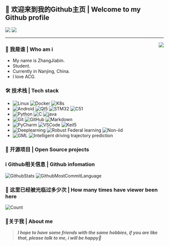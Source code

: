 ## 👋 欢迎来到我的Github主页 | Welcome to my Github profile

![](https://img.shields.io/github/followers/yolumia?style=social)
![](https://img.shields.io/github/stars/yolumia?style=social)

---
<img align="right" src="https://cdn.jsdelivr.net/gh/mouyase/mouyase@master/image/cover.jpg" />

### 🥰 我是谁 | Who am i

- My name is ZhangJiabin.
- Student.
- Currently in Nanjing, China.
- I love ACG.

### 🛠 技术栈 | Tech stack

- ![Linux](https://img.shields.io/badge/Linux-333333?style=flat&logo=Linux&logoColor=FCC624)
![Docker](https://img.shields.io/badge/Docker-333333?style=flat&logo=docker&logoColor=2496ED)
![K8s](https://img.shields.io/badge/K8s-333333?style=flat&logo=K8s&logoColor=2496ED)
- ![Android](https://img.shields.io/badge/Android-333333?style=flat&logo=Android&logoColor=57DF1E)
![Qt5](https://img.shields.io/badge/Qt5-333333?style=flat&logo=Qt&logoColor=37DF1E)
![STM32](https://img.shields.io/badge/STM32-333333?style=flat&logo=STM32&logoColor=E34F26)
![C51](https://img.shields.io/badge/C51-333333?style=flat&logo=mcu&logoColor=1572B6)
- ![Python](https://img.shields.io/badge/Python-333333?style=flat&logo=Python&logoColor=FFFF01)
![C](https://img.shields.io/badge/C/C++-333333?style=flat&logo=C&logoColor=FFFFFF)
![java](https://img.shields.io/badge/Java-333333?style=flat&logo=java&logoColor=003B57)
- ![Git](https://img.shields.io/badge/Git-333333?style=flat&logo=git&logoColor=F05032)
![GitHub](https://img.shields.io/badge/GitHub-333333?style=flat&logo=github&logoColor=81717)
![Markdown](https://img.shields.io/badge/Markdown-333333?style=flat&logo=markdown&logoColor=9F9F9F)
- ![PyCharm](https://img.shields.io/badge/PyCharm-333333?style=flat&logo=PyCharm&logoColor=009797)
![VSCode](https://img.shields.io/badge/VSCode-333333?style=flat&logo=visualstudiocode&logoColor=007ACC)
![Keil5](https://img.shields.io/badge/Keil5-333333?style=flat&logo=keil5&logoColor=31A8FF)
- ![Deeplearning](https://img.shields.io/badge/Deeplearning-333333?style=flat&logo=Deeplearning&logoColor=000000)
![Robust Federal learning](https://img.shields.io/badge/Robust_Federal_Learning-333333?style=flat&logo=FL&logoColor=000000)
![Non-iid](https://img.shields.io/badge/Non_iid-333333?style=flat&logo=Non-iid&logoColor=000000)
- ![GML](https://img.shields.io/badge/GML-333333?style=flat&logo=GML&logoColor=000000)
![Intelligent driving trajectory prediction](https://img.shields.io/badge/Intelligent_driving_trajectory_prediction-333333?style=flat&logo=GML&logoColor=000000)


### 📂 开源项目 | Open Source projects


### ℹ️ Github相关信息 | Github infomation

![GithubStats](https://github-profile-summary-cards.vercel.app/api/cards/stats?username=yolumia&theme=github)
![GithubMostCommitLanguage](https://github-profile-summary-cards.vercel.app/api/cards/most-commit-language?username=yolumia&theme=github)

### 🔢 这里已经被光临过多少次 | How many times have viewer been here
![Count](https://count.getloli.com/get/@yolumia?theme=gelbooru)

### 💖关于我 | About me
<!--
![Weibo]()
![Steam]()
![Xbox]()
![PlayStation]()
![Twitter]()
![Telegram]()
-->
> ***I hope to have some friends with the same hobbies, if you are like that, please talk to me, i will be happy🥳***
